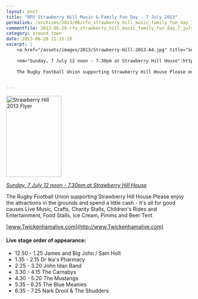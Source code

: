 ```yaml
---
layout: post
title: "RFU Strawberry Hill Music & Family Fun Day - 7 July 2013"
permalink: /archives/2013/06/rfu_strawberry_hill_music_family_fun_day_7_july_20.html
commentfile: 2013-06-28-rfu_strawberry_hill_music_family_fun_day_7_july_20
category: around_town
date: 2013-06-28 21:15:28
excerpt: |
    <a href="/assets/images/2013/Strawberry-Hill-2013-A4.jpg" title="See larger version of - Strawberry Hill 2013 Flyer"><img src="/assets/images/2013/Strawberry-Hill-2013-A4_thumb.jpg" width="150" height="220" alt="Strawberry Hill 2013 Flyer" class="photo right" /></a>
    
    <em>"Sunday, 7 July 12 noon - 7.30pm at Strawberry Hill House":https://stmargarets.london/event/fair/200705144028</em>
    
    The Rugby Football Union supporting Strawberry Hill House Please enjoy the attractions in the grounds and spend a little cash - it's all for good causes Live Music, Crafts, Charity Stalls, Children's Rides and Entertainment, Food Stalls, Ice Cream, Pimms and Beer Tent
    

---
```


<a href="/assets/images/2013/Strawberry-Hill-2013-A4.jpg" title="See larger version of - Strawberry Hill 2013 Flyer"><img src="/assets/images/2013/Strawberry-Hill-2013-A4_thumb.jpg" width="150" height="220" alt="Strawberry Hill 2013 Flyer" class="photo right" /></a>

<em>[Sunday, 7 July 12 noon - 7.30pm at Strawberry Hill House](/event/fair/200705144028)</em>

The Rugby Football Union supporting Strawberry Hill House Please enjoy the attractions in the grounds and spend a little cash - it's all for good causes Live Music, Crafts, Charity Stalls, Children's Rides and Entertainment, Food Stalls, Ice Cream, Pimms and Beer Tent

[www.Twickenhamalive.com](http://www.Twickenhamalive.com)

#### Live stage order of appearance:

-   12.50 - 1.25 James and Big John / Sam Holt
-   1.35 - 2.15 Dr Ika's Pharmacy
-   2.25 - 3.20 John Idan Band
-   3.30 - 4.15 The Carnabys
-   4.30 - 5.20 The Mustangs
-   5.35 - 6.25 The Blue Meanies
-   6.35 - 7.25 Nark Drool & The Shudders
